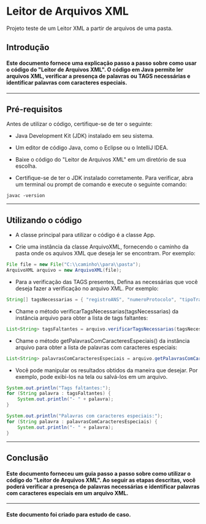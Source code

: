 # Leitor de Arquivos XML
 Projeto teste de um Leitor XML a partir de arquivos de uma pasta.

## Introdução
#### Este documento fornece uma explicação passo a passo sobre como usar o código do "Leitor de Arquivos XML". O código em Java permite ler arquivos XML, verificar a presença de palavras ou TAGS necessárias e identificar palavras com caracteres especiais.

<hr>

## Pré-requisitos
Antes de utilizar o código, certifique-se de ter o seguinte:

- Java Development Kit (JDK) instalado em seu sistema.

- Um editor de código Java, como o Eclipse ou o IntelliJ IDEA.

- Baixe o código do "Leitor de Arquivos XML" em um diretório de sua escolha.

- Certifique-se de ter o JDK instalado corretamente. Para verificar, abra um terminal ou prompt de comando e execute o seguinte comando:

```
javac -version
```
<hr>

## Utilizando o código
- A classe principal para utilizar o código é a classe App.

- Crie uma instância da classe ArquivoXML, fornecendo o caminho da pasta onde os aquivos XML que deseja ler se encontram. Por exemplo:

```JAVA
File file = new File("C:\\caminho\\para\\pasta");
ArquivoXML arquivo = new ArquivoXML(file);
```
- Para a verificação das TAGS presentes, Defina as necessárias que você deseja fazer a verificação no arquivo XML. Por exemplo:
```JAVA
String[] tagsNecessarias = { "registroANS", "numeroProtocolo", "tipoTransacao" };
```
- Chame o método verificarTagsNecessarias(tagsNecessarias) da instância arquivo para obter a lista de tags faltantes:
```java
List<String> tagsFaltantes = arquivo.verificarTagsNecessarias(tagsNecessarias);
```
- Chame o método getPalavrasComCaracteresEspeciais() da instância arquivo para obter a lista de palavras com caracteres especiais:
```JAVA
List<String> palavrasComCaracteresEspeciais = arquivo.getPalavrasComCaracteresEspeciais();
```
- Você pode manipular os resultados obtidos da maneira que desejar. Por exemplo, pode exibi-los na tela ou salvá-los em um arquivo.
```JAVA
System.out.println("Tags faltantes:");
for (String palavra : tagsFaltantes) {
    System.out.println("- " + palavra);
}

System.out.println("Palavras com caracteres especiais:");
for (String palavra : palavrasComCaracteresEspeciais) {
    System.out.println("- " + palavra);
}
```
<hr>

## Conclusão
#### Este documento forneceu um guia passo a passo sobre como utilizar o código do "Leitor de Arquivos XML". Ao seguir as etapas descritas, você poderá verificar a presença de palavras necessárias e identificar palavras com caracteres especiais em um arquivo XML.

<hr>

#### Este documento foi criado para estudo de caso.

